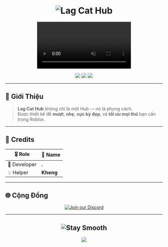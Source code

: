 <h1 align="center">
  <img src="https://readme-typing-svg.demolab.com?font=Fira+Code&size=36&pause=1000&color=00F0FF&center=true&vCenter=true&width=420&lines=✨+Lag+Cat+Hub+✨" alt="Lag Cat Hub"/>
</h1>

<p align="center">
  <video autoplay loop muted playsinline width="300">
    <source src="https://user-images.githubusercontent.com/74038190/212738537-1d9dbf62-7fb6-43e4-9f14-df4a7526a3e1.mp4" type="video/mp4">
    Your browser does not support the video tag.
  </video>
</p>

<p align="center">
  <img src="https://img.shields.io/badge/Status-Online-00ffff?style=for-the-badge&logo=cloudflare&logoColor=white"/>
  <img src="https://img.shields.io/badge/Powered_by-Roblox-ff66cc?style=for-the-badge&logo=roblox&logoColor=white"/>
  <img src="https://img.shields.io/badge/Made%20with-%E2%9D%A4-FB6DC2?style=for-the-badge"/>
</p>

---

## 🐾 Giới Thiệu

> **Lag Cat Hub** không chỉ là một Hub — nó là phong cách.  
> Được thiết kế để **mượt**, **nhẹ**, **cực kỳ đẹp**, và **tối ưu mọi thứ** bạn cần trong Roblox.

---

## 👑 Credits

| 🎖️ Role       | 💎 Name   |
|---------------|----------|
| 👑 Developer  | **.**     |
| 💡 Helper     | **Kheng** |

---

## 🌐 Cộng Đồng

<p align="center">
  <a href="https://discord.gg/KTG45Zv58j">
    <img src="https://invidget.switchblade.xyz/KTG45Zv58j" alt="Join our Discord"/>
  </a>
</p>

---

<h2 align="center">
  <img src="https://readme-typing-svg.demolab.com?font=Fira+Code&weight=600&size=24&pause=1000&color=FB6DC2&center=true&vCenter=true&width=440&lines=⚡+Stay+Smooth.+Stay+Lag+Cat.+⚡" alt="Stay Smooth"/>
</h2>

<p align="center">
  <img src="https://capsule-render.vercel.app/api?type=waving&color=00f0ff&height=100&section=footer"/>
</p>

